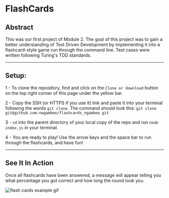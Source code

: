 # FlashCards

## Abstract
This was our first project of Module 2. The goal of this project was to gain a better understanding of Test Driven Development by implementing it into a flashcard-style game run through the command line. Test cases were written following Turing's TDD standards.
_ _ _

## Setup:
1 - To clone the repository, find and click on the `Clone or download` button on the top right corner of this page under the yellow bar.

2 - Copy the SSH (or HTTPS if you use it) link and paste it into your terminal following the words `git clone`. The command should look this: `git clone git@github.com:nwgambee/flashcards_ngambee.git`

3 - `cd` into the parent directory of your local copy of the repo and run `node index.js` in your terminal.

4 - You are ready to play! Use the arrow keys and the space bar to run through the flashcards, and have fun!

_ _ _

## See It In Action

Once all flashcards have been answered, a message will appear telling you what percentage you got correct and how long the round took you. 

![flash cards example gif](https://media.giphy.com/media/mCIdPV7hHE9tHZ7SjP/giphy.gif)
